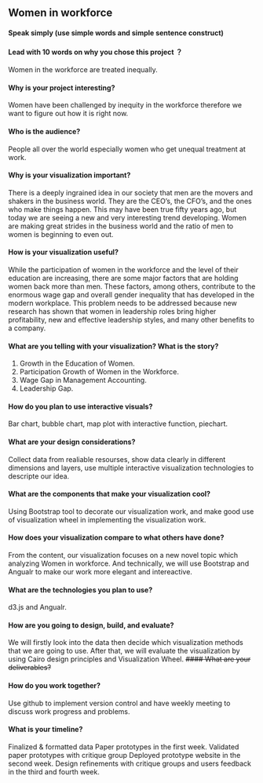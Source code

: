 ## Women in workforce
#### Speak simply (use simple words and simple sentence construct)
#### Lead with 10 words on why you chose this project ？
Women in the workforce are treated inequally.
#### Why is your project interesting?
Women have been challenged by inequity in the workforce therefore we want to figure out how it is right now.
#### Who is the audience?
People all over the world especially women who get unequal treatment at work.
#### Why is your visualization important?
There is a deeply ingrained idea in our society that men are the movers and shakers in the business world. They are the CEO’s, the CFO’s, and the ones who make things happen. This may have been true fifty years ago, but today we are seeing a new and very interesting trend developing. Women are making great strides in the business world and the ratio of men to women is beginning to even out.

#### How is your visualization useful?
While the participation of women in the workforce and the level of their education are increasing, there are some major factors that are holding women back more than men. These factors, among others, contribute to the enormous wage gap and overall gender inequality that has developed in the modern workplace. This problem needs to be addressed because new research has shown that women in leadership roles bring higher profitability, new and effective leadership styles, and many other benefits to a company.
#### What are you telling with your visualization? What is the story?
1. Growth in the Education of Women.
2. Participation Growth of Women in the Workforce.
3. Wage Gap in Management Accounting.
4. Leadership Gap.


#### How do you plan to use interactive visuals?
Bar chart, bubble chart, map plot with interactive function, piechart.


#### What are your design considerations?
Collect data from realiable resourses, show data clearly in different dimensions and layers, use multiple interactive visualization technologies to descripte our idea.

#### What are the components that make your visualization cool?
Using Bootstrap tool to decorate our visualization work, and make good use of visualization wheel in implementing the visualization work.

#### How does your visualization compare to what others have done?
From the content, our visualization focuses on a new novel topic which analyzing Women in workforce. And technically, we will use Bootstrap and Angualr to make our work more elegant and intereactive.

#### What are the technologies you plan to use?
d3.js and Angualr.
#### How are you going to design, build, and evaluate?
We will firstly look into the data then decide which visualization methods that we are going to use. After that, we will evaluate the visualization by using Cairo design principles and Visualization Wheel.
~~#### What are your deliverables?~~
#### How do you work together?
Use github to implement version control and have weekly meeting to discuss work progress and problems.
#### What is your timeline?
Finalized & formatted data Paper prototypes in the first week. Validated paper prototypes with critique group Deployed prototype website in the second week. Design refinements with critique groups and users feedback in the third and fourth week. 

